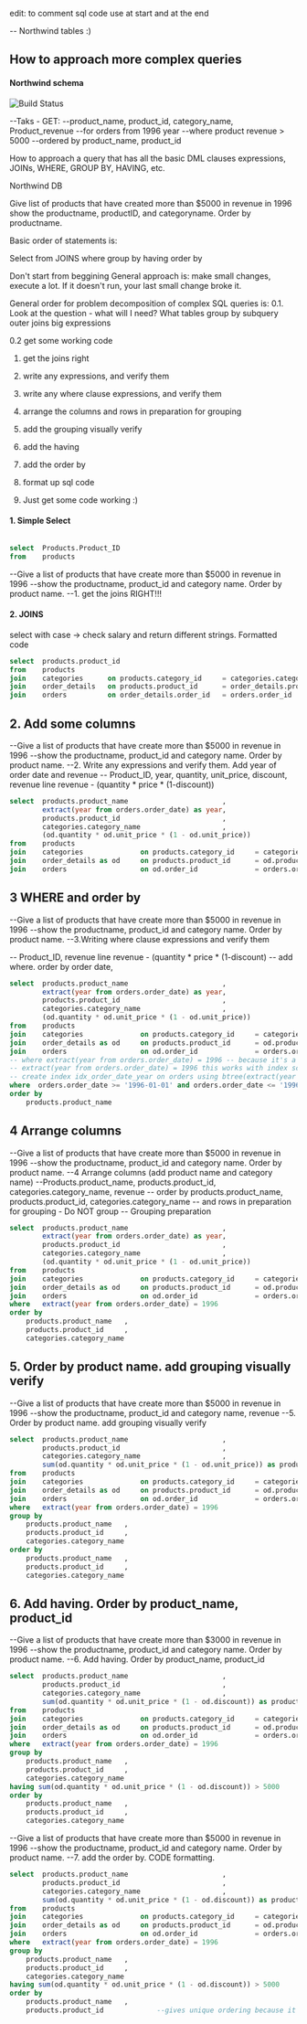 ﻿edit: to comment sql code use at start and at the end 

-- Northwind tables :)
## How to approach more complex queries

#### Northwind schema
![Build Status](https://github.com/Georgitanev/sql/blob/master/complex_queries/northwind/Northwind_4tables_schema_complex_query.png?raw=true)


--Taks - GET:
--product_name, product_id, category_name, Product_revenue
--for orders from 1996 year
--where product revenue > 5000
--ordered by product_name, product_id

How to approach a query that has all the basic DML clauses
expressions, JOINs, WHERE, GROUP BY, HAVING, etc.

Northwind DB

Give list of products that have created more than $5000 in revenue in 1996
show the productname, productID, and categoryname. Order by productname.

Basic order of statements is:

Select
from
JOINS
where
group by
having
order by

Don't start from beggining
General approach is: make small changes, execute a lot. If it doesn't run, your last small change broke it.

General order for problem decomposition of complex SQL queries is:
0.1. Look at the question - what will I need?
What tables
group by
subquery
outer joins
big expressions

0.2 get some working code
1. get the joins right
3. write any expressions, and verify them
4. write any where clause expressions, and verify them
5. arrange the columns and rows in preparation for grouping
5. add the grouping visually verify
6. add the having
7. add the order by
8. format up sql code


0. Just get some code working :) 

#### 1. Simple Select
```sql

select 	Products.Product_ID
from 	products
```

--Give a list of products that have create more than $5000 in revenue in 1996
--show the productname, product_id and category name. Order by product name.
--1. get the joins RIGHT!!!

#### 2. JOINS
select with case -> check salary and return different strings. Formatted code 
```sql
select  products.product_id
from 	products
join 	categories 		on products.category_id 	= categories.category_id
join 	order_details 	on products.product_id 		= order_details.product_id
join 	orders 			on order_details.order_id 	= orders.order_id
```
## 2.  Add some columns
--Give a list of products that have create more than $5000 in revenue in 1996
--show the productname, product_id and category name. Order by product name.
--2. Write any expressions and verify them. Add year of order date and revenue
-- Product_ID, year, quantity, unit_price, discount, revenue line revenue - (quantity * price * (1-discount))

```sql
select  products.product_name						,
		extract(year from orders.order_date) as year,
		products.product_id							,
		categories.category_name					,
		(od.quantity * od.unit_price * (1 - od.unit_price))
from 	products
join 	categories              on products.category_id 	= categories.category_id
join 	order_details as od     on products.product_id 		= od.product_id
join 	orders                  on od.order_id 				= orders.order_id
```

##  3 WHERE and order by  
--Give a list of products that have create more than $5000 in revenue in 1996
--show the productname, product_id and category name. Order by product name.
--3.Writing where clause expressions and verify them 

-- Product_ID, revenue line revenue - (quantity * price * (1-discount)
-- add where. order by order date, 

```sql
select  products.product_name						,
		extract(year from orders.order_date) as year,
		products.product_id							,
		categories.category_name					,
		(od.quantity * od.unit_price * (1 - od.unit_price))
from 	products
join 	categories 				on products.category_id 	= categories.category_id
join 	order_details as od 	on products.product_id 		= od.product_id
join 	orders 					on od.order_id 				= orders.order_id
-- where extract(year from orders.order_date) = 1996 -- because it's a function it's not making index scan!!!
-- extract(year from orders.order_date) = 1996 this works with index scan if I create index with same function:
-- create index idx_order_date_year on orders using btree(extract(year from orders.order_date));
where  orders.order_date >= '1996-01-01' and orders.order_date <= '1996-12-31'
order by 
	products.product_name
```

## 4 Arrange columns
--Give a list of products that have create more than $5000 in revenue in 1996
--show the productname, product_id and category name. Order by product name.
--4 Arrange columns (add product name and category name) 
--Products.product_name, products.product_id,  categories.category_name, revenue
-- order by products.product_name, products.product_id, categories.category_name
-- and rows in preparation for grouping - Do NOT group
-- Grouping preparation

```sql
select  products.product_name						,
		extract(year from orders.order_date) as year,
		products.product_id							,
		categories.category_name					,
		(od.quantity * od.unit_price * (1 - od.unit_price))
from 	products
join 	categories 				on products.category_id 	= categories.category_id
join 	order_details as od 	on products.product_id 		= od.product_id
join 	orders 					on od.order_id 				= orders.order_id
where 	extract(year from orders.order_date) = 1996
order by 
	products.product_name	,
	products.product_id		,
	categories.category_name
```

## 5. Order by product name. add grouping visually verify
--Give a list of products that have create more than $5000 in revenue in 1996
--show the productname, product_id and category name, revenue 
--5. Order by product name. add grouping visually verify

```sql
select  products.product_name						,
		products.product_id							,
		categories.category_name					,
		sum(od.quantity * od.unit_price * (1 - od.unit_price)) as product_revenue
from 	products
join 	categories 				on products.category_id 	= categories.category_id
join 	order_details as od 	on products.product_id 		= od.product_id
join 	orders 					on od.order_id 				= orders.order_id
where 	extract(year from orders.order_date) = 1996
group by 
	products.product_name	,
	products.product_id		,
	categories.category_name
order by 
	products.product_name	,
	products.product_id		,
	categories.category_name
```

## 6. Add having. Order by product_name, product_id
--Give a list of products that have create more than $3000 in revenue in 1996
--show the productname, product_id and category name. Order by product name.
--6. Add having. Order by product_name, product_id

```sql
select  products.product_name						,
		products.product_id							,
		categories.category_name					,
		sum(od.quantity * od.unit_price * (1 - od.discount)) as product_revenue
from 	products
join 	categories 				on products.category_id 	= categories.category_id
join 	order_details as od 	on products.product_id 		= od.product_id
join 	orders 					on od.order_id 				= orders.order_id
where 	extract(year from orders.order_date) = 1996
group by 
	products.product_name	,
	products.product_id		,
	categories.category_name
having sum(od.quantity * od.unit_price * (1 - od.discount)) > 5000
order by 
	products.product_name	,
	products.product_id		,
	categories.category_name
```

--Give a list of products that have create more than $5000 in revenue in 1996
--show the productname, product_id and category name. Order by product name.
--7. add the order by. CODE formatting. 

```sql
select  products.product_name						,
		products.product_id							,
		categories.category_name					,
		sum(od.quantity * od.unit_price * (1 - od.discount)) as product_revenue
from 	products
join 	categories 				on products.category_id 	= categories.category_id
join 	order_details as od 	on products.product_id 		= od.product_id
join 	orders 					on od.order_id 				= orders.order_id
where 	extract(year from orders.order_date) = 1996
group by 
	products.product_name	,
	products.product_id		,
	categories.category_name
having sum(od.quantity * od.unit_price * (1 - od.discount)) > 5000
order by 
	products.product_name	,
	products.product_id				--gives unique ordering because it's PK
```